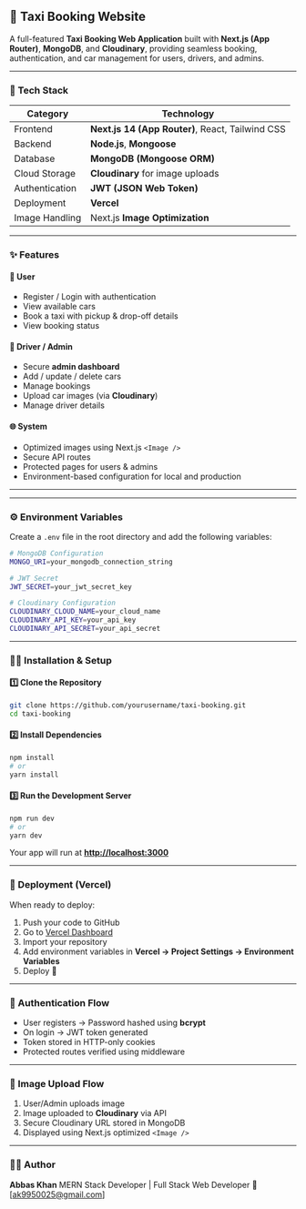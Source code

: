 ## 🚖 Taxi Booking Website

A full-featured **Taxi Booking Web Application** built with **Next.js (App Router)**, **MongoDB**, and **Cloudinary**, providing seamless booking, authentication, and car management for users, drivers, and admins.

---

### 🧠 Tech Stack

| Category       | Technology                                       |
| -------------- | ------------------------------------------------ |
| Frontend       | **Next.js 14 (App Router)**, React, Tailwind CSS |
| Backend        | **Node.js**, **Mongoose**        |
| Database       | **MongoDB (Mongoose ORM)**                       |
| Cloud Storage  | **Cloudinary** for image uploads                 |
| Authentication | **JWT (JSON Web Token)**                         |
| Deployment     | **Vercel**                                       |
| Image Handling | Next.js **Image Optimization**                   |

---

### ✨ Features

#### 👥 User

* Register / Login with authentication
* View available cars
* Book a taxi with pickup & drop-off details
* View booking status

#### 🚗 Driver / Admin

* Secure **admin dashboard**
* Add / update / delete cars
* Manage bookings
* Upload car images (via **Cloudinary**)
* Manage driver details

#### 🌐 System

* Optimized images using Next.js `<Image />`
* Secure API routes
* Protected pages for users & admins
* Environment-based configuration for local and production

---

---

### ⚙️ Environment Variables

Create a `.env` file in the root directory and add the following variables:

```bash
# MongoDB Configuration
MONGO_URI=your_mongodb_connection_string

# JWT Secret
JWT_SECRET=your_jwt_secret_key

# Cloudinary Configuration
CLOUDINARY_CLOUD_NAME=your_cloud_name
CLOUDINARY_API_KEY=your_api_key
CLOUDINARY_API_SECRET=your_api_secret
```

---

### 🧑‍💻 Installation & Setup

#### 1️⃣ Clone the Repository

```bash
git clone https://github.com/yourusername/taxi-booking.git
cd taxi-booking
```

#### 2️⃣ Install Dependencies

```bash
npm install
# or
yarn install
```

#### 3️⃣ Run the Development Server

```bash
npm run dev
# or
yarn dev
```

Your app will run at **[http://localhost:3000](http://localhost:3000)**

---

### 🚀 Deployment (Vercel)

When ready to deploy:

1. Push your code to GitHub
2. Go to [Vercel Dashboard](https://vercel.com)
3. Import your repository
4. Add environment variables in **Vercel → Project Settings → Environment Variables**
5. Deploy 🚀

---

### 🔐 Authentication Flow

* User registers → Password hashed using **bcrypt**
* On login → JWT token generated
* Token stored in HTTP-only cookies
* Protected routes verified using middleware

---

### 📸 Image Upload Flow

1. User/Admin uploads image
2. Image uploaded to **Cloudinary** via API
3. Secure Cloudinary URL stored in MongoDB
4. Displayed using Next.js optimized `<Image />`

---

### 🧑‍💼 Author

**Abbas Khan**
MERN Stack Developer | Full Stack Web Developer
📧 [ak9950025@gmail.com]
